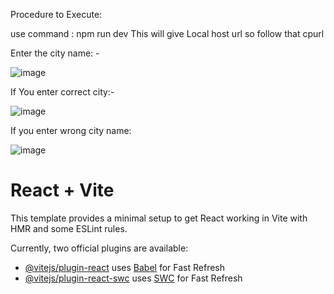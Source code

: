 Procedure to Execute:

use command : npm run dev
This will give Local host url  so follow that cpurl

Enter the city name: -

![image](https://github.com/user-attachments/assets/47e1768d-2a7b-4cd9-936d-95b0a02f164a)


If You enter correct city:-

![image](https://github.com/user-attachments/assets/3e575845-6cac-436f-b15b-748ab628f939)


If you enter wrong city name: 

![image](https://github.com/user-attachments/assets/0d06cf9d-5de1-4a9f-97ee-72409ba5104d)


# React + Vite

This template provides a minimal setup to get React working in Vite with HMR and some ESLint rules.

Currently, two official plugins are available:

- [@vitejs/plugin-react](https://github.com/vitejs/vite-plugin-react/blob/main/packages/plugin-react/README.md) uses [Babel](https://babeljs.io/) for Fast Refresh
- [@vitejs/plugin-react-swc](https://github.com/vitejs/vite-plugin-react-swc) uses [SWC](https://swc.rs/) for Fast Refresh
